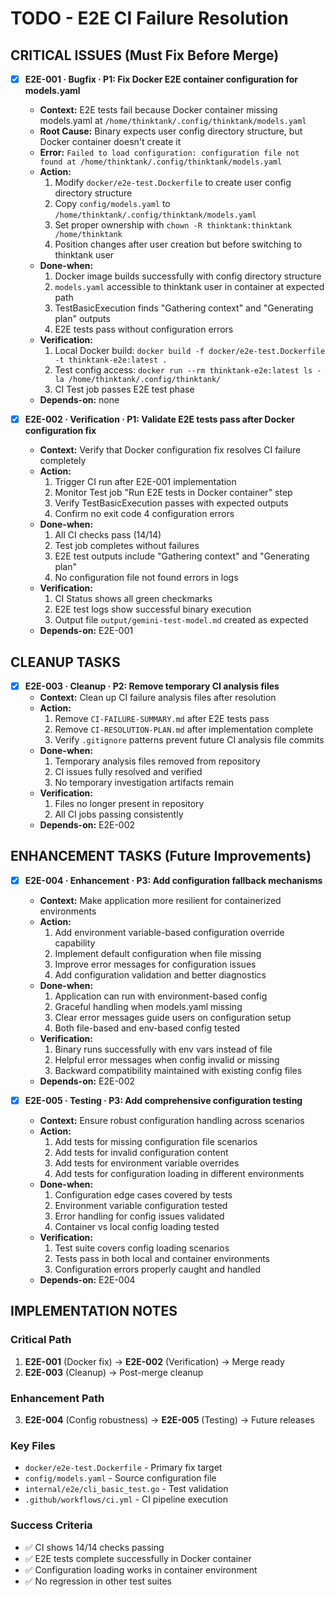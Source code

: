 # TODO - E2E CI Failure Resolution

## CRITICAL ISSUES (Must Fix Before Merge)

- [x] **E2E-001 · Bugfix · P1: Fix Docker E2E container configuration for models.yaml**
    - **Context:** E2E tests fail because Docker container missing models.yaml at `/home/thinktank/.config/thinktank/models.yaml`
    - **Root Cause:** Binary expects user config directory structure, but Docker container doesn't create it
    - **Error:** `Failed to load configuration: configuration file not found at /home/thinktank/.config/thinktank/models.yaml`
    - **Action:**
        1. Modify `docker/e2e-test.Dockerfile` to create user config directory structure
        2. Copy `config/models.yaml` to `/home/thinktank/.config/thinktank/models.yaml`
        3. Set proper ownership with `chown -R thinktank:thinktank /home/thinktank`
        4. Position changes after user creation but before switching to thinktank user
    - **Done-when:**
        1. Docker image builds successfully with config directory structure
        2. `models.yaml` accessible to thinktank user in container at expected path
        3. TestBasicExecution finds "Gathering context" and "Generating plan" outputs
        4. E2E tests pass without configuration errors
    - **Verification:**
        1. Local Docker build: `docker build -f docker/e2e-test.Dockerfile -t thinktank-e2e:latest .`
        2. Test config access: `docker run --rm thinktank-e2e:latest ls -la /home/thinktank/.config/thinktank/`
        3. CI Test job passes E2E test phase
    - **Depends-on:** none

- [x] **E2E-002 · Verification · P1: Validate E2E tests pass after Docker configuration fix**
    - **Context:** Verify that Docker configuration fix resolves CI failure completely
    - **Action:**
        1. Trigger CI run after E2E-001 implementation
        2. Monitor Test job "Run E2E tests in Docker container" step
        3. Verify TestBasicExecution passes with expected outputs
        4. Confirm no exit code 4 configuration errors
    - **Done-when:**
        1. All CI checks pass (14/14)
        2. Test job completes without failures
        3. E2E test outputs include "Gathering context" and "Generating plan"
        4. No configuration file not found errors in logs
    - **Verification:**
        1. CI Status shows all green checkmarks
        2. E2E test logs show successful binary execution
        3. Output file `output/gemini-test-model.md` created as expected
    - **Depends-on:** E2E-001

## CLEANUP TASKS

- [x] **E2E-003 · Cleanup · P2: Remove temporary CI analysis files**
    - **Context:** Clean up CI failure analysis files after resolution
    - **Action:**
        1. Remove `CI-FAILURE-SUMMARY.md` after E2E tests pass
        2. Remove `CI-RESOLUTION-PLAN.md` after implementation complete
        3. Verify `.gitignore` patterns prevent future CI analysis file commits
    - **Done-when:**
        1. Temporary analysis files removed from repository
        2. CI issues fully resolved and verified
        3. No temporary investigation artifacts remain
    - **Verification:**
        1. Files no longer present in repository
        2. All CI jobs passing consistently
    - **Depends-on:** E2E-002

## ENHANCEMENT TASKS (Future Improvements)

- [x] **E2E-004 · Enhancement · P3: Add configuration fallback mechanisms**
    - **Context:** Make application more resilient for containerized environments
    - **Action:**
        1. Add environment variable-based configuration override capability
        2. Implement default configuration when file missing
        3. Improve error messages for configuration issues
        4. Add configuration validation and better diagnostics
    - **Done-when:**
        1. Application can run with environment-based config
        2. Graceful handling when models.yaml missing
        3. Clear error messages guide users on configuration setup
        4. Both file-based and env-based config tested
    - **Verification:**
        1. Binary runs successfully with env vars instead of file
        2. Helpful error messages when config invalid or missing
        3. Backward compatibility maintained with existing config files
    - **Depends-on:** E2E-002

- [x] **E2E-005 · Testing · P3: Add comprehensive configuration testing**
    - **Context:** Ensure robust configuration handling across scenarios
    - **Action:**
        1. Add tests for missing configuration file scenarios
        2. Add tests for invalid configuration content
        3. Add tests for environment variable overrides
        4. Add tests for configuration loading in different environments
    - **Done-when:**
        1. Configuration edge cases covered by tests
        2. Environment variable configuration tested
        3. Error handling for config issues validated
        4. Container vs local config loading tested
    - **Verification:**
        1. Test suite covers config loading scenarios
        2. Tests pass in both local and container environments
        3. Configuration errors properly caught and handled
    - **Depends-on:** E2E-004

## IMPLEMENTATION NOTES

### Critical Path
1. **E2E-001** (Docker fix) → **E2E-002** (Verification) → Merge ready
2. **E2E-003** (Cleanup) → Post-merge cleanup

### Enhancement Path
3. **E2E-004** (Config robustness) → **E2E-005** (Testing) → Future releases

### Key Files
- `docker/e2e-test.Dockerfile` - Primary fix target
- `config/models.yaml` - Source configuration file
- `internal/e2e/cli_basic_test.go` - Test validation
- `.github/workflows/ci.yml` - CI pipeline execution

### Success Criteria
- ✅ CI shows 14/14 checks passing
- ✅ E2E tests complete successfully in Docker container
- ✅ Configuration loading works in container environment
- ✅ No regression in other test suites
